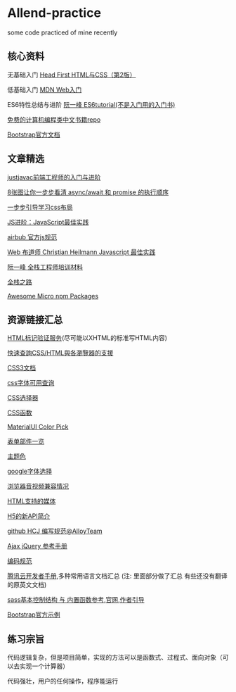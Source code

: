 # Allend-practice

some code practiced of mine recently

## 核心资料

无基础入门 [Head First HTML与CSS（第2版）](https://book.douban.com/subject/25752357/)

低基础入门 [MDN Web入门](https://developer.mozilla.org/zh-CN/docs/Learn)

ES6特性总结与进阶 [阮一峰 ES6tutorial(不是入门用的入门书)](https://es6.ruanyifeng.com/)

[免费的计算机编程类中文书籍repo](https://github.com/justjavac/free-programming-books-zh_CN)

[Bootstrap官方文档](https://getbootstrap.net/docs/getting-started/introduction/)

## 文章精选

[justjavac前端工程师的入门与进阶](https://shenbao.github.io/2017/04/22/justjavac-live/)

[8张图让你一步步看清 async/await 和 promise 的执行顺序](https://juejin.im/post/5c0dcf70518825765548502b)

[一步步引导学习css布局](http://zh.learnlayout.com/percent.html)

[JS进阶：JavaScript最佳实践](https://www.sitepoint.com/premium/books/javascript-best-practice)

[airbub 官方js规范](https://github.com/airbnb/javascript)

[ Web 布道师 Christian Heilmann Javascript 最佳实践](https://jinlong.github.io/2013/11/25/javascript-best-practices/)

[阮一峰 全栈工程师培训材料](https://github.com/ruanyf/jstraining)

[全栈之路](https://github.com/frank-lam/fullstack-tutorial)

[Awesome Micro npm Packages](https://github.com/parro-it/awesome-micro-npm-packages)

## 资源链接汇总

[HTML标记验证服务](https://validator.w3.org/)(尽可能以XHTML的标准写HTML内容)

[快速查詢CSS/HTML與各瀏覽器的支援](https://caniuse.com/)

[CSS3文档](http://www.w3chtml.com/css3/)

[css字体可用查询](https://www.cssfontstack.com/)

[CSS选择器](https://www.w3school.com.cn/cssref/css_selectors.asp)

[CSS函数](https://www.w3cplus.com/css/css-functions.html)

[MaterialUI Color Pick](https://www.materialui.co/colors)

[表单部件一览](https://developer.mozilla.org/zh-CN/docs/Learn/HTML/Forms/The_native_form_widgets)

[主题色](https://colorhunt.co/)

[google字体选择](https://fonts.google.com/)

[浏览器音视频兼容情况](https://developer.mozilla.org/zh-CN/docs/Web/HTML/Supported_media_formats#%E6%B5%8F%E8%A7%88%E5%99%A8%E5%85%BC%E5%AE%B9%E6%83%85%E5%86%B5)

[HTML支持的媒体](https://developer.mozilla.org/zh-CN/docs/Web/HTML/Supported_media_formats)

[H5的新API简介](https://daisyhawen.gitbooks.io/web-practice-book/content/0_html/03_html5.html)

[github HCJ 编写规范@AlloyTeam](http://alloyteam.github.io/CodeGuide/)

[Ajax jQuery 参考手册](https://www.w3school.com.cn/jquery/jquery_ref_ajax.asp)

[编码规范](https://github.com/ecomfe/spec)

[腾讯云开发者手册](https://cloud.tencent.com/developer/devdocs),多种常用语言文档汇总 (注: 里面部分做了汇总 有些还没有翻译的原英文文档)

[sass基本控制结构 与 内置函数参考](https://cloud.tencent.com/developer/doc/1220),[官网](https://sass-lang.com/),[作者引导](https://sass-guidelin.es/zh/)

[Bootstrap官方示例](https://getbootstrap.net/examples/)

## 练习宗旨

代码逻辑复杂，但是项目简单，实现的方法可以是函数式、过程式、面向对象（可以去实现一个计算器）

代码强壮，用户的任何操作，程序能运行
